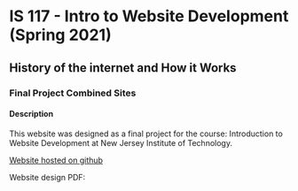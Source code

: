 # IS 117 - Intro to Website Development (Spring 2021)

## History of the internet and How it Works

### Final Project Combined Sites
#### Description
This website was designed as a final project for the course: Introduction to Website Development at New Jersey Institute of Technology.


[Website hosted on github](https://kevnramos.github.io/History-and-How-Internet-works/)

Website design PDF:
